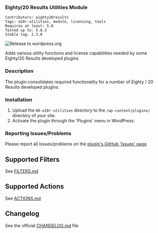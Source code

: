 ### Eighty/20 Results Utilities Module
`Contributors: eighty20results` <br />
`Tags: e20r-utilities, module, licensing, tools` <br />
`Requires at least: 5.0` <br />
`Tested up to: 5.8.3` <br />
`Stable tag: 2.3.0` <br />

![Release to wordpress.org](https://github.com/eighty20results/Utilities/workflows/Release%20to%20wordpress.org/badge.svg?branch=main)

Adds various utility functions and license capabilities needed by some Eighty/20 Results developed plugins

### Description
The plugin consolidates required functionality for a number of Eighty / 20 Results developed plugins.

### Installation

1. Upload the `00-e20r-utilities` directory to the `/wp-content/plugins/` directory of your site.
1. Activate the plugin through the 'Plugins' menu in WordPress.

### Reporting Issues/Problems
Please report all issues/problems on the [plugin's GitHub 'Issues' page](https://github.com/eighty20results/Utilities/issues)

## Supported Filters
See [FILTERS.md](docs/FILTERS.md)

## Supported Actions
See [ACTIONS.md](docs/ACTIONS.md)

## Changelog
See the official [CHANGELOG.md](CHANGELOG.md) file
